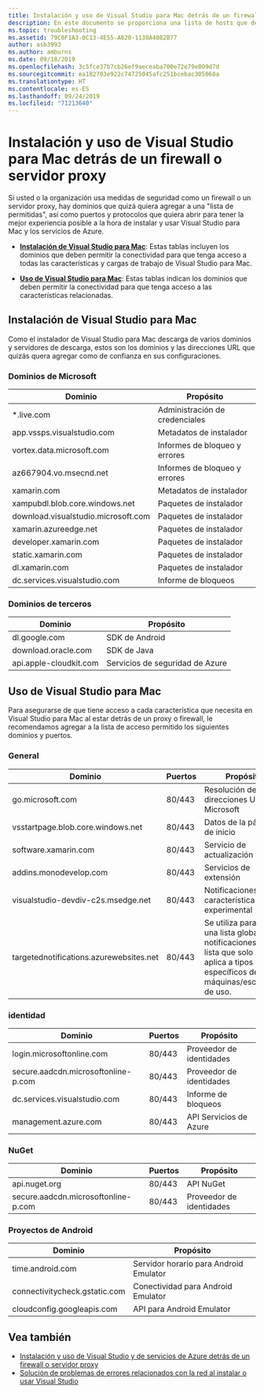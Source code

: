 ```yaml
---
title: Instalación y uso de Visual Studio para Mac detrás de un firewall o servidor proxy
description: En este documento se proporciona una lista de hosts que deben estar permitidos en el firewall para que Visual Studio para Mac (y sus cargas de trabajo, incluido Xamarin) trabaje en un entorno corporativo.
ms.topic: troubleshooting
ms.assetid: 79C0F1A3-0C13-4E55-A820-1138A4082B77
author: asb3993
ms.author: amburns
ms.date: 09/18/2019
ms.openlocfilehash: 3c5fce37b7cb26ef9aeceaba700e72e79e809d7d
ms.sourcegitcommit: ea182703e922c74725045afc251bcebac305068a
ms.translationtype: HT
ms.contentlocale: es-ES
ms.lasthandoff: 09/24/2019
ms.locfileid: "71213640"
---
```

# <a name="install-and-use-visual-studio-for-mac-behind-a-firewall-or-proxy-server"></a>Instalación y uso de Visual Studio para Mac detrás de un firewall o servidor proxy

Si usted o la organización usa medidas de seguridad como un firewall o un servidor proxy, hay dominios que quizá quiera agregar a una "lista de permitidas", así como puertos y protocolos que quiera abrir para tener la mejor experiencia posible a la hora de instalar y usar Visual Studio para Mac y los servicios de Azure.

- [**Instalación de Visual Studio para Mac**](#install-visual-studio-for-mac): Estas tablas incluyen los dominios que deben permitir la conectividad para que tenga acceso a todas las características y cargas de trabajo de Visual Studio para Mac.

- [**Uso de Visual Studio para Mac**](#use-visual-studio-for-mac): Estas tablas indican los dominios que deben permitir la conectividad para que tenga acceso a las características relacionadas.

## <a name="install-visual-studio-for-mac"></a>Instalación de Visual Studio para Mac

Como el instalador de Visual Studio para Mac descarga de varios dominios y servidores de descarga, estos son los dominios y las direcciones URL que quizás quera agregar como de confianza en sus configuraciones.

### <a name="microsoft-domains"></a>Dominios de Microsoft

| Dominio| Propósito |
| ----------------------------------- |---------------------------|
| *.live.com| Administración de credenciales |
| app.vssps.visualstudio.com| Metadatos de instalador|
| vortex.data.microsoft.com | Informes de bloqueo y errores |
| az667904.vo.msecnd.net| Informes de bloqueo y errores |
| xamarin.com | Metadatos de instalador|
| xampubdl.blob.core.windows.net| Paquetes de instalador|
| download.visualstudio.microsoft.com | Paquetes de instalador|
| xamarin.azureedge.net | Paquetes de instalador|
| developer.xamarin.com | Paquetes de instalador|
| static.xamarin.com | Paquetes de instalador|
| dl.xamarin.com | Paquetes de instalador|
| dc.services.visualstudio.com| Informe de bloqueos |

### <a name="third-party-domains"></a>Dominios de terceros

| Dominio| Propósito |
| --------------------------|-------------------------|
| dl.google.com | SDK de Android |
| download.oracle.com | SDK de Java|
| api.apple-cloudkit.com| Servicios de seguridad de Azure |

## <a name="use-visual-studio-for-mac"></a>Uso de Visual Studio para Mac

Para asegurarse de que tiene acceso a cada característica que necesita en Visual Studio para Mac al estar detrás de un proxy o firewall, le recomendamos agregar a la lista de acceso permitido los siguientes dominios y puertos.

### <a name="general"></a>General

| Dominio | Puertos|Propósito|
| ----------------------|------------------|------------------|
| go.microsoft.com | 80/443|Resolución de direcciones URL de Microsoft |
| vsstartpage.blob.core.windows.net| 80/443| Datos de la página de inicio|
| software.xamarin.com |  80/443|Servicio de actualización|
| addins.monodevelop.com | 80/443| Servicios de extensión |
| visualstudio-devdiv-c2s.msedge.net | 80/443| Notificaciones y característica experimental |
| targetednotifications.azurewebsites.net|  80/443| Se utiliza para filtrar una lista global de notificaciones a una lista que solo se aplica a tipos específicos de máquinas/escenarios de uso.|

### <a name="identity"></a>identidad

| Dominio | Puertos|Propósito|
| ----------------------|------------------|------------------|
| login.microsoftonline.com | 80/443| Proveedor de identidades|
| secure.aadcdn.microsoftonline-p.com | 80/443|Proveedor de identidades|
| dc.services.visualstudio.com| 80/443|Informe de bloqueos|
| management.azure.com|80/443| API Servicios de Azure |

### <a name="nuget"></a>NuGet

| Dominio | Puertos|Propósito|
| ----------------------|------------------|------------------|
| api.nuget.org | 80/443|API NuGet|
| secure.aadcdn.microsoftonline-p.com |80/443| Proveedor de identidades|

### <a name="android-projects"></a>Proyectos de Android

| Dominio| Propósito|
| ------------------------------------|------------------------------------|
| time.android.com| Servidor horario para Android Emulator |
| connectivitycheck.gstatic.com | Conectividad para Android Emulator|
| cloudconfig.googleapis.com| API para Android Emulator|

## <a name="see-also"></a>Vea también

- [Instalación y uso de Visual Studio y de servicios de Azure detrás de un firewall o servidor proxy](/visualstudio/install/install-and-use-visual-studio-behind-a-firewall-or-proxy-server)
- [Solución de problemas de errores relacionados con la red al instalar o usar Visual Studio](/visualstudio/install/troubleshooting-network-related-errors-in-visual-studio)
